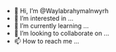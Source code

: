 - 👋 Hi, I’m @Waylabrahymalnwyrh
- 👀 I’m interested in ...
- 🌱 I’m currently learning ...
- 💞️ I’m looking to collaborate on ...
- 📫 How to reach me ...

<!---
Waylabrahymalnwyrh/Waylabrahymalnwyrh is a ✨ special ✨ repository because its `README.md` (this file) appears on your GitHub profile.
You can click the Preview link to take a look at your changes.
--->

